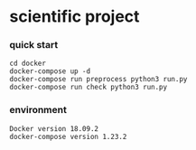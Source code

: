 # scientific project

### quick start
```
cd docker
docker-compose up -d
docker-compose run preprocess python3 run.py
docker-compose run check python3 run.py
```

### environment

```
Docker version 18.09.2
docker-compose version 1.23.2
```
